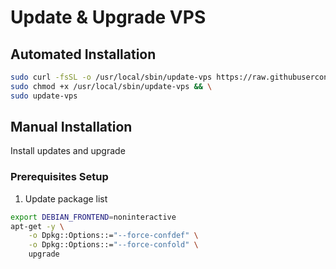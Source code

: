 # Update & Upgrade VPS

## Automated Installation

```sh
sudo curl -fsSL -o /usr/local/sbin/update-vps https://raw.githubusercontent.com/Configology/scripts/master/update/vps.sh && \
sudo chmod +x /usr/local/sbin/update-vps && \
sudo update-vps
```

## Manual Installation

Install updates and upgrade

### Prerequisites Setup

1. Update package list

```sh
export DEBIAN_FRONTEND=noninteractive
apt-get -y \
	-o Dpkg::Options::="--force-confdef" \
	-o Dpkg::Options::="--force-confold" \
	upgrade

```
